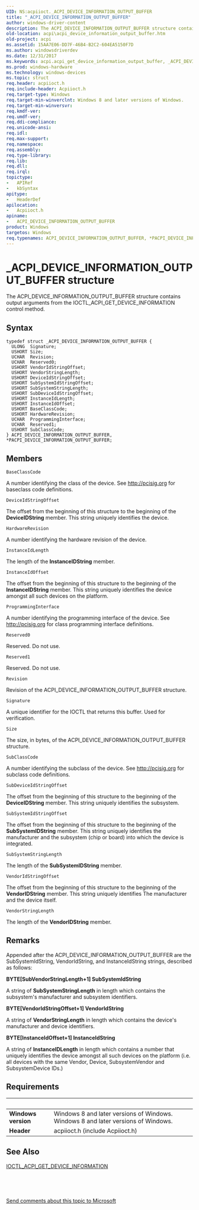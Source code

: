 ```yaml
---
UID: NS:acpiioct._ACPI_DEVICE_INFORMATION_OUTPUT_BUFFER
title: "_ACPI_DEVICE_INFORMATION_OUTPUT_BUFFER"
author: windows-driver-content
description: The ACPI_DEVICE_INFORMATION_OUTPUT_BUFFER structure contains output arguments from the IOCTL_ACPI_GET_DEVICE_INFORMATION control method.
old-location: acpi\acpi_device_information_output_buffer.htm
old-project: acpi
ms.assetid: 15AA7E06-DD7F-46B4-B2C2-604EA5150F7D
ms.author: windowsdriverdev
ms.date: 12/31/2017
ms.keywords: acpi.acpi_get_device_information_output_buffer, _ACPI_DEVICE_INFORMATION_OUTPUT_BUFFER, PACPI_DEVICE_INFORMATION_OUTPUT_BUFFER, acpi.acpi_device_information_output_buffer, PACPI_DEVICE_INFORMATION_OUTPUT_BUFFER structure pointer [ACPI Devices], *PACPI_DEVICE_INFORMATION_OUTPUT_BUFFER, ACPI_DEVICE_INFORMATION_OUTPUT_BUFFER, acpiioct/ACPI_DEVICE_INFORMATION_OUTPUT_BUFFER, ACPI_DEVICE_INFORMATION_OUTPUT_BUFFER structure [ACPI Devices], acpiioct/PACPI_DEVICE_INFORMATION_OUTPUT_BUFFER
ms.prod: windows-hardware
ms.technology: windows-devices
ms.topic: struct
req.header: acpiioct.h
req.include-header: Acpiioct.h
req.target-type: Windows
req.target-min-winverclnt: Windows 8 and later versions of Windows.
req.target-min-winversvr: 
req.kmdf-ver: 
req.umdf-ver: 
req.ddi-compliance: 
req.unicode-ansi: 
req.idl: 
req.max-support: 
req.namespace: 
req.assembly: 
req.type-library: 
req.lib: 
req.dll: 
req.irql: 
topictype:
-	APIRef
-	kbSyntax
apitype:
-	HeaderDef
apilocation:
-	Acpiioct.h
apiname:
-	ACPI_DEVICE_INFORMATION_OUTPUT_BUFFER
product: Windows
targetos: Windows
req.typenames: ACPI_DEVICE_INFORMATION_OUTPUT_BUFFER, *PACPI_DEVICE_INFORMATION_OUTPUT_BUFFER
---
```


# _ACPI_DEVICE_INFORMATION_OUTPUT_BUFFER structure
The ACPI_DEVICE_INFORMATION_OUTPUT_BUFFER structure contains output arguments from the IOCTL_ACPI_GET_DEVICE_INFORMATION control method.

## Syntax
````
typedef struct _ACPI_DEVICE_INFORMATION_OUTPUT_BUFFER {
  ULONG  Signature;
  USHORT Size;
  UCHAR  Revision;
  UCHAR  Reserved0;
  USHORT VendorIdStringOffset;
  USHORT VendorStringLength;
  USHORT DeviceIdStringOffset;
  USHORT SubSystemIdStringOffset;
  USHORT SubSystemStringLength;
  USHORT SubDeviceIdStringOffset;
  USHORT InstanceIdLength;
  USHORT InstanceIdOffset;
  USHORT BaseClassCode;
  USHORT HardwareRevision;
  UCHAR  ProgrammingInterface;
  UCHAR  Reserved1;
  USHORT SubClassCode;
} ACPI_DEVICE_INFORMATION_OUTPUT_BUFFER, *PACPI_DEVICE_INFORMATION_OUTPUT_BUFFER;
````

## Members


`BaseClassCode`

A number identifying the class of the device. See http://pcisig.org for baseclass code definitions.

`DeviceIdStringOffset`

The offset from the beginning of this structure to the beginning of the <b>DeviceIDString</b> member. This string uniquely identifies the device.

`HardwareRevision`

A number identifying the hardware revision of the device.

`InstanceIdLength`

The length of the <b>InstanceIDString</b> member.

`InstanceIdOffset`

The offset from the beginning of this structure to the beginning of the <b>InstanceIDString</b> member. This string uniquely identifies the device amongst all such devices on the platform.

`ProgrammingInterface`

A number identifying the programming interface of the device. See http://pcisig.org for class programming interface definitions.

`Reserved0`

Reserved. Do not use.

`Reserved1`

Reserved. Do not use.

`Revision`

Revision of the ACPI_DEVICE_INFORMATION_OUTPUT_BUFFER structure.

`Signature`

A unique identifier for the IOCTL that returns this buffer. Used for verification.

`Size`

The size, in bytes, of the ACPI_DEVICE_INFORMATION_OUTPUT_BUFFER structure.

`SubClassCode`

A number identifying the subclass of the device. See http://pcisig.org for subclass code definitions.

`SubDeviceIdStringOffset`

The offset from the beginning of this structure to the beginning of the <b>DeviceIDString</b> member. This string uniquely identifies the subsystem.

`SubSystemIdStringOffset`

The offset from the beginning of this structure to the beginning of the <b>SubSystemIDString</b> member. This string uniquely identifies the manufacturer and the subsystem (chip or board) into which the device is integrated.

`SubSystemStringLength`

The length of the <b>SubSystemIDString</b> member.

`VendorIdStringOffset`

The offset from the beginning of this structure to the beginning of the <b>VendorIDString</b> member. This string uniquely identifies The manufacturer and the device itself.

`VendorStringLength`

The length of the <b>VendorIDString</b> member.

## Remarks
Appended after the ACPI_DEVICE_INFORMATION_OUTPUT_BUFFER are the SubSystemIdString, VendorIdString, and InstanceIdString strings, described as follows:

<b>BYTE[SubVendorStringLength+1] SubSystemIdString</b>

A string of <b>SubSystemStringLength</b> in length which contains the subsystem's manufacturer and subsystem identifiers.

<b>BYTE[VendorIdStringOffset+1] VendorIdString</b>

A string of <b>VendorStringLength</b> in length which contains the device's manufacturer and device identifiers.

<b>BYTE[InstanceIdOffset+1] InstanceIdString</b>

A string of <b>InstanceIDLength</b> in length which contains a number that uniquely identifies the device amongst all such devices on the platform (i.e. all devices with the same Vendor, Device, SubsystemVendor and SubsystemDevice IDs.)

## Requirements
| &nbsp; | &nbsp; |
| ---- |:---- |
| **Windows version** | Windows 8 and later versions of Windows. Windows 8 and later versions of Windows. |
| **Header** | acpiioct.h (include Acpiioct.h) |

## See Also

<a href="..\acpiioct\ni-acpiioct-ioctl_acpi_get_device_information.md">IOCTL_ACPI_GET_DEVICE_INFORMATION</a>

 

 

<a href="mailto:wsddocfb@microsoft.com?subject=Documentation%20feedback [acpi\acpi]:%20ACPI_DEVICE_INFORMATION_OUTPUT_BUFFER structure%20 RELEASE:%20(12/31/2017)&amp;body=%0A%0APRIVACY STATEMENT%0A%0AWe use your feedback to improve the documentation. We don't use your email address for any other purpose, and we'll remove your email address from our system after the issue that you're reporting is fixed. While we're working to fix this issue, we might send you an email message to ask for more info. Later, we might also send you an email message to let you know that we've addressed your feedback.%0A%0AFor more info about Microsoft's privacy policy, see http://privacy.microsoft.com/en-us/default.aspx." title="Send comments about this topic to Microsoft">Send comments about this topic to Microsoft</a>